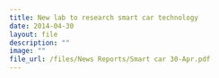 ```yaml
---
title: New lab to research smart car technology
date: 2014-04-30
layout: file
description: ""
image: ""
file_url: /files/News Reports/Smart car 30-Apr.pdf
---
```

